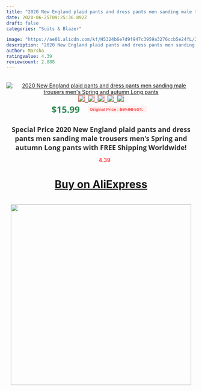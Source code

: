 ```yaml
---
title: "2020 New England plaid pants and dress pants men sanding male trousers men's Spring and autumn Long pants"
date: 2020-06-25T09:25:36.892Z
draft: false
categories: "Suits & Blazer"

image: "https://ae01.alicdn.com/kf/H5324b6e7d9f947c3959a3276ccb5e24fL/2020-New-England-plaid-pants-and-dress-pants-men-sanding-male-trousers-men-s-Spring-and.jpg"
description: "2020 New England plaid pants and dress pants men sanding male trousers men's Spring and autumn Long pants"
author: Marsha
ratingvalue: 4.39
reviewcount: 2.888
---
```

<br>
<div style="text-align: center;">
<a href="https://s.click.aliexpress.com/e/_AdNjAN" target="_blank" rel="nofollow noopener noreferrer"><img alt="2020 New England plaid pants and dress pants men sanding male trousers men's Spring and autumn Long pants" class="magnifier-image" src="https://ae01.alicdn.com/kf/H5324b6e7d9f947c3959a3276ccb5e24fL/2020-New-England-plaid-pants-and-dress-pants-men-sanding-male-trousers-men-s-Spring-and.jpg_640x640.jpg">
<br>
<img style="border:1px solid salmon" src="https://ae01.alicdn.com/kf/H5324b6e7d9f947c3959a3276ccb5e24fL/2020-New-England-plaid-pants-and-dress-pants-men-sanding-male-trousers-men-s-Spring-and.jpg_120x120.jpg">&nbsp;&nbsp;<img style="border:1px solid salmon" src="https://ae01.alicdn.com/kf/H1a7592e2fdc64241a38882a595dba3f1a/2020-New-England-plaid-pants-and-dress-pants-men-sanding-male-trousers-men-s-Spring-and.jpg_120x120.jpg">&nbsp;&nbsp;<img style="border:1px solid salmon" src="https://ae01.alicdn.com/kf/He9aaf57d02c74cdaa054f309b20ca4058/2020-New-England-plaid-pants-and-dress-pants-men-sanding-male-trousers-men-s-Spring-and.jpg_120x120.jpg">&nbsp;&nbsp;<img style="border:1px solid salmon" src="https://ae01.alicdn.com/kf/H282ed6c22eb64939a9472f307b990ea1M/2020-New-England-plaid-pants-and-dress-pants-men-sanding-male-trousers-men-s-Spring-and.jpg_120x120.jpg">&nbsp;&nbsp;<img style="border:1px solid salmon" src="https://ae01.alicdn.com/kf/H657747843f4f44f2b8c4187b00c2e2c3R/2020-New-England-plaid-pants-and-dress-pants-men-sanding-male-trousers-men-s-Spring-and.jpg_120x120.jpg"></a></div><br0>
<div style="text-align: center;"><span style="background-color: white; border: 0px; box-sizing: border-box; color: seagreen; display: inline-block; font-family: &quot;open sans&quot; , &quot;arial&quot; , &quot;helvetica&quot; , sans-serif , &quot;heiti&quot;; font-size: 24px; font-stretch: inherit; font-weight: 700; line-height: inherit; margin: 0px 10px 0px 0px; padding: 0px; vertical-align: middle;">$15.99 </span>
<span style="background: rgb(255 , 241 , 241); border-radius: 3px; border: 0px; box-sizing: border-box; color: #ff4747; display: inline-block; font-family: inherit; font-size: 12px; font-stretch: inherit; font-style: inherit; font-variant: inherit; font-weight: 600; line-height: inherit; margin: 0px; padding: 2px 5px; transform: scale(0.9); vertical-align: middle;">Original Price : <b style="text-decoration: line-through;">$31.98 </b> 50%&nbsp;&nbsp;</span></div>
<h1 style="color: #333333; display: inline-block; font-family: &quot;open sans&quot; , &quot;arial&quot; , &quot;helvetica&quot; , sans-serif , &quot;heiti&quot;; font-size: 18px; font-stretch: inherit; font-weight: 700; text-align: center;">Special Price 2020 New England plaid pants and dress pants men sanding male trousers men's Spring and autumn Long pants with FREE Shipping Worldwide!</h1>
<div style="color: #ff4747; text-align: center;">
<img src="https://4.bp.blogspot.com/-M0ZcTcb-5uY/XleCXlxnR4I/AAAAAAAAAEc/OrjgMkXV1oMQFaCRZj5HQwOCBcu3w1FegCPcBGAYYCw/s1600/star.png" style="height: 15px;">&nbsp;<b>4.39</b></div>
<div class="button_cont" align="center"><a class="buynow_a" href="https://s.click.aliexpress.com/e/_AdNjAN" target="_blank" rel="nofollow noopener noreferrer"><H1>Buy on AliExpress</H1></a></div><br>
<div class="separator" style="clear: both; text-align: center;">
<img src="https://lh3.googleusercontent.com/-pTy5HemUv9M/XlePHvY0dAI/AAAAAAAAAE4/0nX5iRUoIWY8eMW9Dpxeirr157OZliDIgCLcBGAsYHQ/s1600/badge.gif" width="480">
</div>
